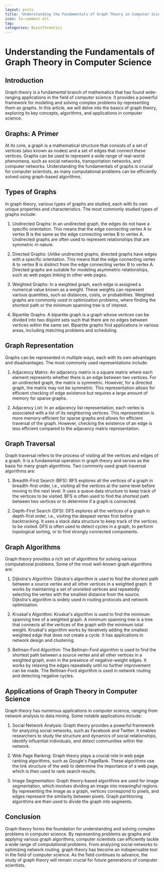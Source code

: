 ```yaml
---
layout: posts
title: "Understanding the Fundamentals of Graph Theory in Computer Science"
icon: fa-comment-alt
tag:      
categories: Bioinformatics
---
```



# Understanding the Fundamentals of Graph Theory in Computer Science

## Introduction

Graph theory is a fundamental branch of mathematics that has found wide-ranging applications in the field of computer science. It provides a powerful framework for modeling and solving complex problems by representing them as graphs. In this article, we will delve into the basics of graph theory, exploring its key concepts, algorithms, and applications in computer science.

## Graphs: A Primer

At its core, a graph is a mathematical structure that consists of a set of vertices (also known as nodes) and a set of edges that connect these vertices. Graphs can be used to represent a wide range of real-world phenomena, such as social networks, transportation networks, and computer networks. Understanding the fundamentals of graphs is crucial for computer scientists, as many computational problems can be efficiently solved using graph-based algorithms.

## Types of Graphs

In graph theory, various types of graphs are studied, each with its own unique properties and characteristics. The most commonly studied types of graphs include:

1. Undirected Graphs: In an undirected graph, the edges do not have a specific orientation. This means that the edge connecting vertex A to vertex B is the same as the edge connecting vertex B to vertex A. Undirected graphs are often used to represent relationships that are symmetric in nature.

2. Directed Graphs: Unlike undirected graphs, directed graphs have edges with a specific orientation. This means that the edge connecting vertex A to vertex B is distinct from the edge connecting vertex B to vertex A. Directed graphs are suitable for modeling asymmetric relationships, such as web pages linking to other web pages.

3. Weighted Graphs: In a weighted graph, each edge is assigned a numerical value known as a weight. These weights can represent various quantities, such as distances, costs, or probabilities. Weighted graphs are commonly used in optimization problems, where finding the shortest path or the minimum spanning tree is of interest.

4. Bipartite Graphs: A bipartite graph is a graph whose vertices can be divided into two disjoint sets such that there are no edges between vertices within the same set. Bipartite graphs find applications in various areas, including matching problems and scheduling.

## Graph Representation

Graphs can be represented in multiple ways, each with its own advantages and disadvantages. The most commonly used representations include:

1. Adjacency Matrix: An adjacency matrix is a square matrix where each element represents whether there is an edge between two vertices. For an undirected graph, the matrix is symmetric. However, for a directed graph, the matrix may not be symmetric. This representation allows for efficient checking of edge existence but requires a large amount of memory for sparse graphs.

2. Adjacency List: In an adjacency list representation, each vertex is associated with a list of its neighboring vertices. This representation is more memory-efficient for sparse graphs and allows for efficient traversal of the graph. However, checking the existence of an edge is less efficient compared to the adjacency matrix representation.

## Graph Traversal

Graph traversal refers to the process of visiting all the vertices and edges of a graph. It is a fundamental operation in graph theory and serves as the basis for many graph algorithms. Two commonly used graph traversal algorithms are:

1. Breadth-First Search (BFS): BFS explores all the vertices of a graph in breadth-first order, i.e., visiting all the vertices at the same level before moving to the next level. It uses a queue data structure to keep track of the vertices to be visited. BFS is often used to find the shortest path between two vertices or to determine if a graph is connected.

2. Depth-First Search (DFS): DFS explores all the vertices of a graph in depth-first order, i.e., visiting the deepest vertex first before backtracking. It uses a stack data structure to keep track of the vertices to be visited. DFS is often used to detect cycles in a graph, to perform topological sorting, or to find strongly connected components.

## Graph Algorithms

Graph theory provides a rich set of algorithms for solving various computational problems. Some of the most well-known graph algorithms are:

1. Dijkstra's Algorithm: Dijkstra's algorithm is used to find the shortest path between a source vertex and all other vertices in a weighted graph. It works by maintaining a set of unvisited vertices and repeatedly selecting the vertex with the smallest distance from the source. Dijkstra's algorithm is widely used in routing protocols and network optimization.

2. Kruskal's Algorithm: Kruskal's algorithm is used to find the minimum spanning tree of a weighted graph. A minimum spanning tree is a tree that connects all the vertices of the graph with the minimum total weight. Kruskal's algorithm works by iteratively adding the smallest weighted edge that does not create a cycle. It has applications in network design and clustering.

3. Bellman-Ford Algorithm: The Bellman-Ford algorithm is used to find the shortest path between a source vertex and all other vertices in a weighted graph, even in the presence of negative-weight edges. It works by relaxing the edges repeatedly until no further improvement can be made. The Bellman-Ford algorithm is used in network routing and detecting negative cycles.

## Applications of Graph Theory in Computer Science

Graph theory has numerous applications in computer science, ranging from network analysis to data mining. Some notable applications include:

1. Social Network Analysis: Graph theory provides a powerful framework for analyzing social networks, such as Facebook and Twitter. It enables researchers to study the structure and dynamics of social relationships, identify influential individuals, and detect communities within the network.

2. Web Page Ranking: Graph theory plays a crucial role in web page ranking algorithms, such as Google's PageRank. These algorithms use the link structure of the web to determine the importance of a web page, which is then used to rank search results.

3. Image Segmentation: Graph theory-based algorithms are used for image segmentation, which involves dividing an image into meaningful regions. By representing the image as a graph, vertices correspond to pixels, and edges represent the similarity between pixels. Graph partitioning algorithms are then used to divide the graph into segments.

## Conclusion

Graph theory forms the foundation for understanding and solving complex problems in computer science. By representing problems as graphs and applying various graph algorithms, computer scientists can efficiently tackle a wide range of computational problems. From analyzing social networks to optimizing network routing, graph theory has become an indispensable tool in the field of computer science. As the field continues to advance, the study of graph theory will remain crucial for future generations of computer scientists.